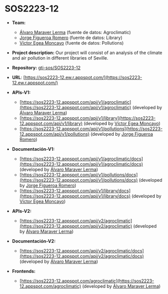 # SOS2223-12

- **Team:**
   - [Álvaro Maraver Lerma](https://github.com/AlvaroMaraverLerma) (fuente de datos: Agroclimatic)
   - [Jorge Figueroa Romero](https://github.com/jorfigrom) (fuente de datos: Library)
   - [Víctor Egea Moncayo](https://github.com/victoregea) (fuente de datos: Pollutions)

- **Project description:** Our project will consist of an analysis of the climate and air pollution in different libraries of Seville.

- **Repository:** [gti-sos/SOS2223-12](https://github.com/gti-sos/SOS2223-12)

- **URL**: [https://sos2223-12.ew.r.appspot.com/](https://sos2223-12.ew.r.appspot.com/)

- **APIs-V1:**
   - [https://sos2223-12.appspot.com/api/v1/agroclimatic](https://sos2223-12.appspot.com/api/v1/agroclimatic) (developed by [Álvaro Maraver Lerma](https://github.com/AlvaroMaraverLerma))
   - [https://sos2223-12.appspot.com/api/v1/library](https://sos2223-12.appspot.com/api/v1/library) (developed by [Víctor Egea Moncayo](https://github.com/victoregea))
   - [https://sos2223-12.appspot.com/api/v1/pollutions](https://sos2223-12.appspot.com/api/v1/pollutions) (developed by [Jorge Figueroa Romero](https://github.com/jorfigrom))

- **Documentación-V1:**
   - [https://sos2223-12.appspot.com/api/v1/agroclimatic/docs](https://sos2223-12.appspot.com/api/v1/agroclimatic/docs) (developed by [Álvaro Maraver Lerma](https://github.com/AlvaroMaraverLerma))
   - [https://sos2223-12.appspot.com/api/v1/pollutions/docs](https://sos2223-12.appspot.com/api/v1/pollutions/docs) (developed by [Jorge Figueroa Romero](https://github.com/jorfigrom))
   - [https://sos2223-12.appspot.com/api/v1/library/docs](https://sos2223-12.appspot.com/api/v1/library/docs) (developed by [Víctor Egea Moncayo](https://github.com/victoregea))

- **APIs-V2:**
   - [https://sos2223-12.appspot.com/api/v2/agroclimatic](https://sos2223-12.appspot.com/api/v2/agroclimatic) (developed by [Álvaro Maraver Lerma](https://github.com/AlvaroMaraverLerma))

- **Documentación-V2:**
   - [https://sos2223-12.appspot.com/api/v2/agroclimatic/docs](https://sos2223-12.appspot.com/api/v2/agroclimatic/docs) (developed by [Álvaro Maraver Lerma](https://github.com/AlvaroMaraverLerma))

- **Frontends:**
   - [https://sos2223-12.appspot.com/agroclimatic](https://sos2223-12.appspot.com/agroclimatic) (developed by [Álvaro Maraver Lerma](https://github.com/AlvaroMaraverLerma))
